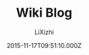 ---
title: Wiki Blog
github: https://github.com/lixizhi/lixizhi.github.io
demo: https://lixizhi.github.io/
author: LiXizhi
ssg:
  - Jekyll
cms:
  - No Cms
date: 2015-11-17T09:51:10.000Z
github_branch: master
description: Xizhi's personal website
stale: true
---
